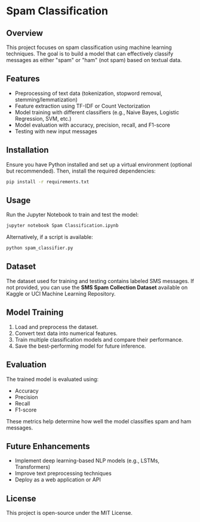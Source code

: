  
# Spam Classification

## Overview
This project focuses on spam classification using machine learning techniques. The goal is to build a model that can effectively classify messages as either "spam" or "ham" (not spam) based on textual data.

## Features
- Preprocessing of text data (tokenization, stopword removal, stemming/lemmatization)
- Feature extraction using TF-IDF or Count Vectorization
- Model training with different classifiers (e.g., Naive Bayes, Logistic Regression, SVM, etc.)
- Model evaluation with accuracy, precision, recall, and F1-score
- Testing with new input messages

## Installation
Ensure you have Python installed and set up a virtual environment (optional but recommended). Then, install the required dependencies:

```sh
pip install -r requirements.txt
```

## Usage
Run the Jupyter Notebook to train and test the model:

```sh
jupyter notebook Spam Classification.ipynb
```

Alternatively, if a script is available:

```sh
python spam_classifier.py
```

## Dataset
The dataset used for training and testing contains labeled SMS messages. If not provided, you can use the **SMS Spam Collection Dataset** available on Kaggle or UCI Machine Learning Repository.

## Model Training
1. Load and preprocess the dataset.
2. Convert text data into numerical features.
3. Train multiple classification models and compare their performance.
4. Save the best-performing model for future inference.

## Evaluation
The trained model is evaluated using:
- Accuracy
- Precision
- Recall
- F1-score

These metrics help determine how well the model classifies spam and ham messages.

## Future Enhancements
- Implement deep learning-based NLP models (e.g., LSTMs, Transformers)
- Improve text preprocessing techniques
- Deploy as a web application or API

## License
This project is open-source under the MIT License.
```

